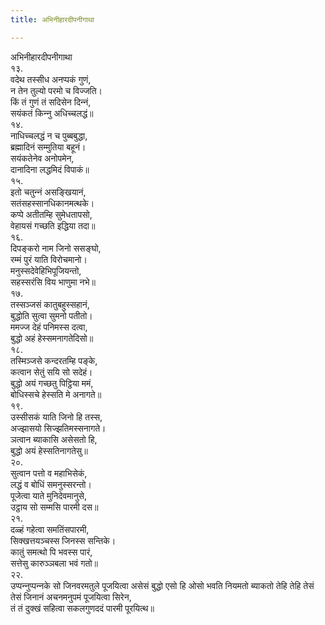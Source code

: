 ```yaml
---
title: अभिनीहारदीपनीगाथा

---
```

अभिनीहारदीपनीगाथा  
१३.  
वदेथ तस्सीध अनप्पकं गुणं,  
न तेन तुल्यो परमो च विज्‍जति।  
किं तं गुणं तं सदिसेन दिन्‍नं,  
सयंकतं किन्‍नु अधिच्‍चलद्धं॥  
१४.  
नाधिच्‍चलद्धं न च पुब्बबुद्धा,  
ब्रह्मादिनं सम्मुतिया बहूनं।  
सयंकतेनेव अनोपमेन,  
दानादिना लद्धमिदं विपाकं॥  
१५.  
इतो चतुन्‍नं असङ्खियानं,  
सतंसहस्सानधिकानमत्थके।  
कप्पे अतीतम्हि सुमेधतापसो,  
वेहायसं गच्छति इद्धिया तदा॥  
१६.  
दिपङ्करो नाम जिनो ससङ्घो,  
रम्मं पुरं याति विरोचमानो।  
मनुस्सदेवेहिभिपूजियन्तो,  
सहस्सरंसि विय भाणुमा नभे॥  
१७.  
तस्सञ्‍जसं कातुबहुस्सहानं,  
बुद्धोति सुत्वा सुमनो पतीतो।  
ममज्‍ज देहं पनिमस्स दत्वा,  
बुद्धो अहं हेस्समनागतेदिसो॥  
१८.  
तस्मिञ्‍जसे कन्दरतम्हि पङ्के,  
कत्वान सेतुं सयि सो सदेहं।  
बुद्धो अयं गच्छतु पिट्ठिया ममं,  
बोधिस्सचे हेस्सति मे अनागते॥  
१९.  
उस्सीसकं याति जिनो हि तस्स,  
अज्झासयो सिज्झतिमस्सनागते।  
ञत्वान ब्याकासि असेसतो हि,  
बुद्धो अयं हेस्सतिनागतेसु॥  
२०.  
सुत्वान पत्तो व महाभिसेकं,  
लद्धं व बोधिं समनुस्सरन्तो।  
पूजेत्वा याते मुनिदेवमानुसे,  
उट्ठाय सो सम्मसि पारमी दस॥  
२१.  
दळ्हं गहेत्वा समतिंसपारमी,  
सिक्खत्तयञ्‍चस्स जिनस्स सन्तिके।  
कातुं समत्थो पि भवस्स पारं,  
सत्तेसु कारुञ्‍ञबला भवं गतो॥  
२२.  
उप्पन्‍नुप्पन्‍नके सो जिनवरमतुले पूजयित्वा असेसं बुद्धो एसो हि ओसो भवति नियमतो ब्याकतो तेहि तेहि तेसं तेसं जिनानं अचनमनुपमं पूजयित्वा सिरेन,  
तं तं दुक्खं सहित्वा सकलगुणददं पारमी पूरयित्थ॥  